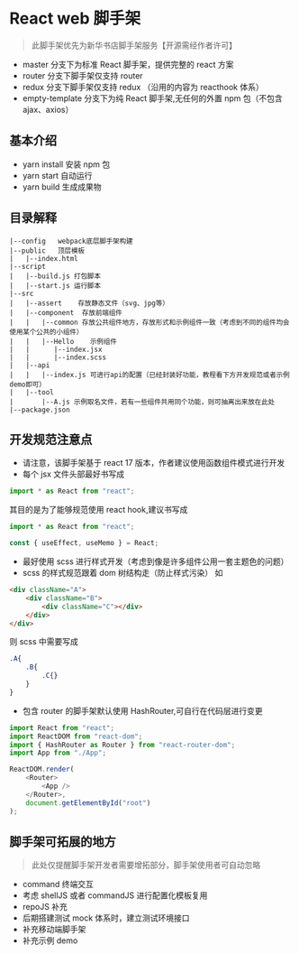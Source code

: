 # React web 脚手架

> 此脚手架优先为新华书店脚手架服务【开源需经作者许可】

-   master 分支下为标准 React 脚手架，提供完整的 react 方案
-   router 分支下脚手架仅支持 router
-   redux 分支下脚手架仅支持 redux （沿用的内容为 reacthook 体系）
-   empty-template 分支下为纯 React 脚手架,无任何的外置 npm 包（不包含 ajax、axios）

## 基本介绍

-   yarn install 安装 npm 包
-   yarn start 自动运行
-   yarn build 生成成果物

## 目录解释

```
|--config   webpack底层脚手架构建
|--public   顶层模板
|   |--index.html
|--script
|   |--build.js 打包脚本
|   |--start.js 运行脚本
|--src
|   |--assert    存放静态文件（svg、jpg等）
|   |--component  存放前端组件
|   |   |--common 存放公共组件地方，存放形式和示例组件一致（考虑到不同的组件均会使用某个公共的小组件）
|   |   |--Hello    示例组件
|   |      |--index.jsx
|   |      |--index.scss
|   |--api
|   |   |--index.js 可进行api的配置（已经封装好功能，教程看下方开发规范或者示例demo即可）
|   |--tool
|       |--A.js 示例取名文件，若有一些组件共用同个功能，则可抽离出来放在此处
|--package.json
```

## 开发规范注意点

-   请注意，该脚手架基于 react 17 版本，作者建议使用函数组件模式进行开发
-   每个 jsx 文件头部最好书写成

```javascript
import * as React from "react";
```

其目的是为了能够规范使用 react hook,建议书写成

```javascript
import * as React from "react";

const { useEffect, useMemo } = React;
```

-   最好使用 scss 进行样式开发（考虑到像是许多组件公用一套主题色的问题）
-   scss 的样式规范跟着 dom 树结构走（防止样式污染）
    如

```html
<div className="A">
    <div className="B">
        <div className="C"></div>
    </div>
</div>
```

则 scss 中需要写成

```sass
.A{
    .B{
        .C{}
    }
}
```

-   包含 router 的脚手架默认使用 HashRouter,可自行在代码层进行变更

```javascript
import React from "react";
import ReactDOM from "react-dom";
import { HashRouter as Router } from "react-router-dom";
import App from "./App";

ReactDOM.render(
    <Router>
        <App />
    </Router>,
    document.getElementById("root")
);
```

## 脚手架可拓展的地方

> 此处仅提醒脚手架开发者需要增拓部分，脚手架使用者可自动忽略

-   command 终端交互
-   考虑 shellJS 或者 commandJS 进行配置化模板复用
-   repoJS 补充
-   后期搭建测试 mock 体系时，建立测试环境接口
-   补充移动端脚手架
-   补充示例 demo
